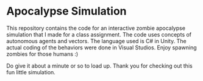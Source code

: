 # Apocalypse Simulation

This repository contains the code for an interactive zombie apocalypse simulation that I made for a class assignment.
The code uses concepts of autonomous agents and vectors. The language used is C# in Unity. The actual coding of the behaviors were done in Visual Studios. Enjoy spawning zombies for those humans :)


Do give it about a minute or so to load up. Thank you for checking out this fun little simulation.

